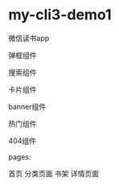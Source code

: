 # my-cli3-demo1

微信读书app

弹框组件

搜索组件

卡片组件

banner组件

热门组件

404组件


pages: 

  首页
  分类页面
  书架
  详情页面